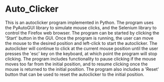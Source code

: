 # Auto_Clicker

This is an autoclicker program implemented in Python. The program uses the PyAutoGUI library to simulate mouse clicks, and the Selenium library to control the Firefox web browser. The program can be started by clicking the 'Start' button in the GUI. Once the program is running, the user can move the mouse to the desired position and left-click to start the autoclicker. The autoclicker will continue to click at the current mouse position until the user presses the 'esc' key on the keyboard, at which point the program will stop clicking. The program includes functionality to pause clicking if the mouse moves too far from the initial position, and to resume clicking once the mouse is returned to the initial position. The program also includes a 'Reset' button that can be used to reset the autoclicker to the initial position.
